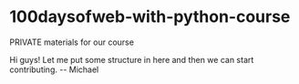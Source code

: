 # 100daysofweb-with-python-course
PRIVATE materials for our course


Hi guys! Let me put some structure in here and then we can start contributing. -- Michael
